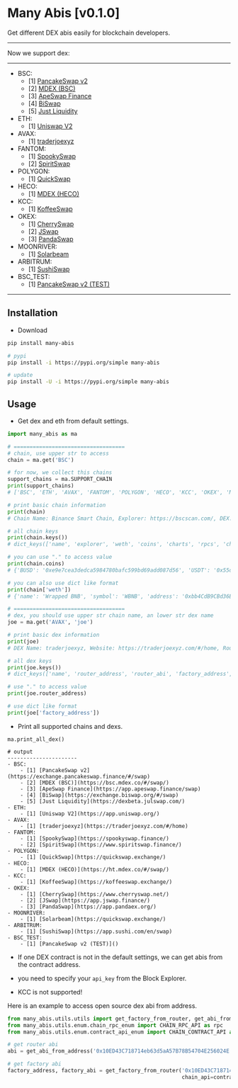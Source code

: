 # Many Abis [v0.1.0]

Get different DEX abis easily for blockchain developers.

---

Now we support dex: 

---

- BSC:
	- [1] [PancakeSwap v2](https://exchange.pancakeswap.finance/#/swap)
	- [2] [MDEX (BSC)](https://bsc.mdex.co/#/swap/)
	- [3] [ApeSwap Finance](https://app.apeswap.finance/swap)
	- [4] [BiSwap](https://exchange.biswap.org/#/swap)
	- [5] [Just Liquidity](https://dexbeta.julswap.com/)
- ETH:
	- [1] [Uniswap V2](https://app.uniswap.org/)
- AVAX:
	- [1] [traderjoexyz](https://traderjoexyz.com/#/home)
- FANTOM:
	- [1] [SpookySwap](https://spookyswap.finance/)
	- [2] [SpiritSwap](https://www.spiritswap.finance/)
- POLYGON:
	- [1] [QuickSwap](https://quickswap.exchange/)
- HECO:
	- [1] [MDEX (HECO)](https://ht.mdex.co/#/swap/)
- KCC:
	- [1] [KoffeeSwap](https://koffeeswap.exchange/)
- OKEX:
	- [1] [CherrySwap](https://www.cherryswap.net/)
	- [2] [JSwap](https://app.jswap.finance/)
	- [3] [PandaSwap](https://app.pandaex.org/)
- MOONRIVER:
	- [1] [Solarbeam](https://quickswap.exchange/)
- ARBITRUM:
	- [1] [SushiSwap](https://app.sushi.com/en/swap)
- BSC_TEST:
	- [1] [PancakeSwap v2 (TEST)]()

    
---


## Installation

* Download

```bash
pip install many-abis

# pypi
pip install -i https://pypi.org/simple many-abis

# update
pip install -U -i https://pypi.org/simple many-abis
```

## Usage

* Get dex and eth from default settings.

```python
import many_abis as ma

# ===================================
# chain, use upper str to access
chain = ma.get('BSC')

# for now, we collect this chains
support_chains = ma.SUPPORT_CHAIN
print(support_chains)
# ['BSC', 'ETH', 'AVAX', 'FANTOM', 'POLYGON', 'HECO', 'KCC', 'OKEX', 'MOONRIVER', 'ARBITRUM', 'BSC_TEST']

# print basic chain information
print(chain)
# Chain Name: Binance Smart Chain, Explorer: https://bscscan.com/, DEX: dict_keys(['pancake_v2', 'mdex_bsc', 'apeswap', 'biswap', 'jul'])

# all chain keys
print(chain.keys())
# dict_keys(['name', 'explorer', 'weth', 'coins', 'charts', 'rpcs', 'chain_id', 'dex'])

# you can use "." to access value
print(chain.coins)
# {'BUSD': '0xe9e7cea3dedca5984780bafc599bd69add087d56', 'USDT': '0x55d398326f99059ff775485246999027b3197955', 'USDC': '0x8ac76a51cc950d9822d68b83fe1ad97b32cd580d'}

# you can also use dict like format
print(chain['weth'])
# {'name': 'Wrapped BNB', 'symbol': 'WBNB', 'address': '0xbb4CdB9CBd36B01bD1cBaEBF2De08d9173bc095c', 'abi': xxxx}

# ===================================
# dex, you should use upper str chain name, an lower str dex name
joe = ma.get('AVAX', 'joe')

# print basic dex information
print(joe)
# DEX Name: traderjoexyz, Website: https://traderjoexyz.com/#/home, Router: 0x60ae616a2155ee3d9a68541ba4544862310933d4, Factory: 0x9ad6c38be94206ca50bb0d90783181662f0cfa10

# all dex keys
print(joe.keys())
# dict_keys(['name', 'router_address', 'router_abi', 'factory_address', 'factory_abi', 'lp_abi', 'website'])

# use "." to access value
print(joe.router_address)

# use dict like format
print(joe['factory_address'])

```

* Print all supported chains and dexs.

```
ma.print_all_dex()

# output
----------------------
- BSC:
	- [1] [PancakeSwap v2](https://exchange.pancakeswap.finance/#/swap)
	- [2] [MDEX (BSC)](https://bsc.mdex.co/#/swap/)
	- [3] [ApeSwap Finance](https://app.apeswap.finance/swap)
	- [4] [BiSwap](https://exchange.biswap.org/#/swap)
	- [5] [Just Liquidity](https://dexbeta.julswap.com/)
- ETH:
	- [1] [Uniswap V2](https://app.uniswap.org/)
- AVAX:
	- [1] [traderjoexyz](https://traderjoexyz.com/#/home)
- FANTOM:
	- [1] [SpookySwap](https://spookyswap.finance/)
	- [2] [SpiritSwap](https://www.spiritswap.finance/)
- POLYGON:
	- [1] [QuickSwap](https://quickswap.exchange/)
- HECO:
	- [1] [MDEX (HECO)](https://ht.mdex.co/#/swap/)
- KCC:
	- [1] [KoffeeSwap](https://koffeeswap.exchange/)
- OKEX:
	- [1] [CherrySwap](https://www.cherryswap.net/)
	- [2] [JSwap](https://app.jswap.finance/)
	- [3] [PandaSwap](https://app.pandaex.org/)
- MOONRIVER:
	- [1] [Solarbeam](https://quickswap.exchange/)
- ARBITRUM:
	- [1] [SushiSwap](https://app.sushi.com/en/swap)
- BSC_TEST:
	- [1] [PancakeSwap v2 (TEST)]()
```

* If one DEX contract is not in the default settings, we can get abis from the contract address.

* you need to specify your `api_key` from the Block Explorer.

* KCC is not supported!

Here is an example to access open source dex abi from address.

```python
from many_abis.utils.utils import get_factory_from_router, get_abi_from_address
from many_abis.utils.enum.chain_rpc_enum import CHAIN_RPC_API as rpc
from many_abis.utils.enum.contract_api_enum import CHAIN_CONTRACT_API as contract_api

# get router abi
abi = get_abi_from_address('0x10ED43C718714eb63d5aA57B78B54704E256024E', 'YOUR_API_KEY', chain_api=contract_api.BSC)

# get factory abi
factory_address, factory_abi = get_factory_from_router('0x10ED43C718714eb63d5aA57B78B54704E256024E', 'YOUR_API_KEY',
                                                       chain_api=contract_api.BSC, rpc=rpc.BSC)

```
